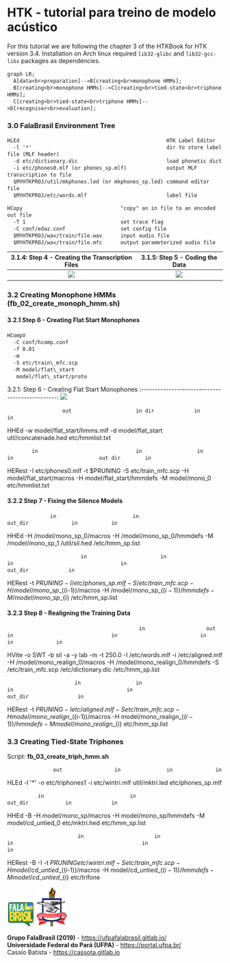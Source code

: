 # HTK - tutorial para treino de modelo acústico

For this tutorial we are following the chapter 3 of the HTKBook for HTK version
3.4. Installation on Arch linux required `lib32-glibc` and `lib32-gcc-libs` 
packages as dependencies.

```mermaid
graph LR;
  A[data<br>preparation]-->B[creating<br>monophone HMMs];
  B[creating<br>monophone HMMs]-->C[creating<br>tied-state<br>triphone HMMs];
  C[creating<br>tied-state<br>triphone HMMs]-->D[recogniser<br>evaluation];
```

### 3.0 FalaBrasil Environment Tree

```
HLEd                                                HTK Label Editor   
  -l '*'                                            dir to store label file (MLF header)   
  -d etc/dictionary.dic                             load phonetic dict   
  -i etc/phones0.mlf (or phones_sp.mlf)             output MLF transcription to file    
  $MYHTKPROJ/util/mkphones.led (or mkphones_sp.led) command editor file    
  $MYHTKPROJ/etc/words.mlf                          label file
```

```
HCopy                                "copy" an in file to an encoded out file
  -T 1                               set trace flag
  -C conf/edaz.conf                  set config file
  $MYHTKPROJ/wav/train/file.wav      input audio file
  $MYHTKPROJ/wav/train/file.mfc      output parameterized audio file
```

3.1.4: Step 4 - Creating the Transcription Files | 3.1.5: Step 5 - Coding the Data
:-----------------------------------------------:|:------------------------------:
![](https://gitlab.com/speechufpa/model-scripts/raw/master/cassio-htk/doc/dataprep_1.jpg) | ![](https://gitlab.com/speechufpa/model-scripts/raw/master/cassio-htk/doc/dataprep_2.jpg)

### 3.2 Creating Monophone HMMs (fb\_02\_create\_monoph\_hmm.sh)
#### 3.2.1 Step 6 - Creating Flat Start Monophones
```
HCompV
  -C conf/hcomp.conf
  -f 0.01
  -m
  -S etc/train\_mfc.scp 
  -M model/flat\_start 
   model/flat\_start/proto
```

3.2.1: Step 6 - Creating Flat Start Monophones
:-----------------------------------------------:
![](https://gitlab.com/speechufpa/model-scripts/raw/master/cassio-htk/doc/flat_start_monoph.jpg) 

                      out                     in dir             in                 in
HHEd -w model/flat\_start/hmms.mlf -d model/flat\_start util/concatenade.hed etc/hmmlist.txt

            in                                in                  in                           in                            out dir        in
HERest -I etc/phones0.mlf -t $PRUNING -S etc/train\_mfc.scp -H model/flat\_start/macros -H model/flat\_start/hmmdefs -M model/mono\_0 etc/hmmlist.txt

#### 3.2.2 Step 7 - Fixing the Silence Models

                  in                         in                         out_dir              in           in
HHEd -H /model/mono\_sp\_0/macros -H /model/mono\_sp\_0/hmmdefs -M /model/mono\_sp\_1 /util/sil.hed /etc/hmm\_sp.list

                            in                        in                     in                                   in                            out_dir             in
HERest -t $PRUNING -I /etc/phones\_sp.mlf -S /etc/train\_mfc.scp -H /model/mono\_sp\_$((i-1))/macros -H /model/mono\_sp\_$((i-1))/hmmdefs -M /model/mono\_sp\_${i} /etc/hmm\_sp.list

#### 3.2.3 Step 8 - Realigning the Training Data
                                               in                    out                         in                                in                           in                   in              in
HVite -o SWT -b sil -a -y lab -m -t 250.0 -I /etc/words.mlf -i /etc/aligned.mlf -H /model/mono\_realign\_0/macros -H /model/mono\_realign\_0/hmmdefs -S /etc/train\_mfc.scp /etc/dictionary.dic /etc/hmm\_sp.list

                          in                  in                          in                                     in                                      out_dir                in
HERest -t $PRUNING -I etc/aligned.mlf -S etc/train\_mfc.scp -H model/mono\_realign\_$((i-1))/macros -H model/mono\_realign\_$((i-1))/hmmdefs -M model/mono\_realign\_${i} etc/hmm\_sp.list

### 3.3 Creating Tied-State Triphones

Script: __fb\_03\_create\_triph\_hmm.sh__

                   out                 in               in              in
HLEd -l '\*' -n etc/triphones1 -i etc/wintri.mlf util/mktri.led etc/phones\_sp.mlf

              in                            in                      out_dir            in             in
HHEd -B -H model/mono\_sp/macros -H model/mono\_sp/hmmdefs -M model/cd\_untied\_0 etc/mktri.hed etc/hmm\_sp.list

                           in                       in                   in                                          in                                 in                
HERest -B -I -t $PRUNING etc/wintri.mlf -S etc/train\_mfc.scp -H model/cd\_untied\_$((i-1))/macros -H model/cd\_untied\_$((i-1))/hmmdefs -M model/cd\_untied\_${i} etc/trifone


[![FalaBrasil](doc/logo_fb_github_footer.png)](https://ufpafalabrasil.gitlab.io/ "Visite o site do Grupo FalaBrasil") [![UFPA](doc/logo_ufpa_github_footer.png)](https://portal.ufpa.br/ "Visite o site da UFPA")

__Grupo FalaBrasil (2019)__ - https://ufpafalabrasil.gitlab.io/      
__Universidade Federal do Pará (UFPA)__ - https://portal.ufpa.br/     
Cassio Batista - https://cassota.gitlab.io
